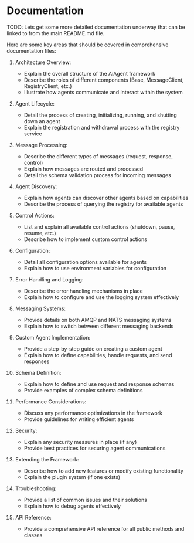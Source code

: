 # Documentation

TODO: Lets get some more detailed documentation underway that can be linked to from the main README.md file.

Here are some key areas that should be covered in comprehensive documentation files:

1. Architecture Overview:
   - Explain the overall structure of the AiAgent framework
   - Describe the roles of different components (Base, MessageClient, RegistryClient, etc.)
   - Illustrate how agents communicate and interact within the system

2. Agent Lifecycle:
   - Detail the process of creating, initializing, running, and shutting down an agent
   - Explain the registration and withdrawal process with the registry service

3. Message Processing:
   - Describe the different types of messages (request, response, control)
   - Explain how messages are routed and processed
   - Detail the schema validation process for incoming messages

4. Agent Discovery:
   - Explain how agents can discover other agents based on capabilities
   - Describe the process of querying the registry for available agents

5. Control Actions:
   - List and explain all available control actions (shutdown, pause, resume, etc.)
   - Describe how to implement custom control actions

6. Configuration:
   - Detail all configuration options available for agents
   - Explain how to use environment variables for configuration

7. Error Handling and Logging:
   - Describe the error handling mechanisms in place
   - Explain how to configure and use the logging system effectively

8. Messaging Systems:
   - Provide details on both AMQP and NATS messaging systems
   - Explain how to switch between different messaging backends

9. Custom Agent Implementation:
   - Provide a step-by-step guide on creating a custom agent
   - Explain how to define capabilities, handle requests, and send responses

10. Schema Definition:
    - Explain how to define and use request and response schemas
    - Provide examples of complex schema definitions

11. Performance Considerations:
    - Discuss any performance optimizations in the framework
    - Provide guidelines for writing efficient agents

12. Security:
    - Explain any security measures in place (if any)
    - Provide best practices for securing agent communications

13. Extending the Framework:
    - Describe how to add new features or modify existing functionality
    - Explain the plugin system (if one exists)

14. Troubleshooting:
    - Provide a list of common issues and their solutions
    - Explain how to debug agents effectively

15. API Reference:
    - Provide a comprehensive API reference for all public methods and classes
